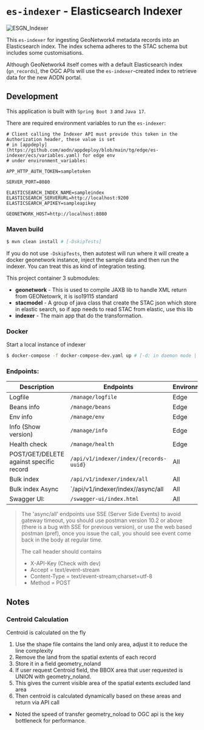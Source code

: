 # `es-indexer` - Elasticsearch Indexer

![ESGN_Indexer](https://github.com/aodn/es-indexer/assets/26201635/99615859-b4a4-48be-a3af-72b7f1fc048f)

This `es-indexer` for ingesting GeoNetwork4 metadata records into an Elasticsearch index. The index schema adheres to the STAC schema but includes some customisations.

Although GeoNetwork4 itself comes with a default Elasticsearch index (`gn_records`), the OGC APIs will use the `es-indexer`-created index to retrieve data for the new AODN portal.

## Development

This application is built with `Spring Boot 3` and `Java 17`.

There are required environment variables to run the `es-indexer`:

```env
# Client calling the Indexer API must provide this token in the Authorization header, these value is set
# in [appdeply](https://github.com/aodn/appdeploy/blob/main/tg/edge/es-indexer/ecs/variables.yaml) for edge env
# under environment_variables:

APP_HTTP_AUTH_TOKEN=sampletoken

SERVER_PORT=8080

ELASTICSEARCH_INDEX_NAME=sampleindex
ELASTICSEARCH_SERVERURL=http://localhost:9200
ELASTICSEARCH_APIKEY=sampleapikey

GEONETWORK_HOST=http://localhost:8080
```

### Maven build

```bash
$ mvn clean install # [-DskipTests]
```

If you do not use `-DskipTests`, then autotest will run where it will create a docker geonetwork instance, inject the
sample data and then run the indexer. You can treat this as kind of integration testing.

This project container 3 submodules:
* **geonetwork** - This is used to compile JAXB lib to handle XML return from GEONetowrk, it is iso19115 standard
* **stacmodel** - A group of java class that create the STAC json which store in elastic search, so if app needs to read
  STAC from elastic, use this lib
* **indexer** - The main app that do the transformation.

### Docker

Start a local instance of indexer

```bash
$ docker-compose -f docker-compose-dev.yaml up # [-d: in daemon mode | --build: to see the console logs]
```

### Endpoints:

| Description                             | Endpoints                              | Environment |
|-----------------------------------------|----------------------------------------|-------------|
| Logfile                                 | `/manage/logfile`                      | Edge        |
| Beans info                              | `/manage/beans`                        | Edge        |
| Env info                                | `/manage/env`                          | Edge        |
| Info  (Show version)                    | `/manage/info`                         | Edge        |
| Health check                            | `/manage/health`                       | Edge        |
| POST/GET/DELETE against specific record | `/api/v1/indexer/index/{records-uuid}` | All         |
| Bulk index                              | `/api/v1/indexer/index/all`            | All         |
| Bulk index Async                        | `/api/v1/indexer/index//async/all      | All         |
| Swagger UI:                             | `/swagger-ui/index.html`               | All         |

> The 'async/all' endpoints use SSE (Server Side Events) to avoid gateway timeout, you should use
> postman version 10.2 or above (there is a bug with SSE for previous version), or use the web based
> postman (pref), once you issue the call, you should see event come back in the body at regular time.
>
> The call header should contains
> * X-API-Key  (Check with dev)
> * Accept = text/event-stream
> * Content-Type = text/event-stream;charset=utf-8
> * Method = POST

## Notes
### Centroid Calculation
Centroid is calculated on the fly
1. Use the shape file contains the land only area, adjust it to reduce the line complexity
2. Remove the land from the spatial extents of each record
3. Store it in a field geometry_noland
4. If user request Centroid field, the BBOX area that user requested is UNION with geometry_noland.
5. This gives the current visible area of the spatial extents excluded land area
6. Then centroid is calculated dynamically based on these areas and return via API call
* Noted the speed of transfer geometry_noload to OGC api is the key bottleneck for performance. 

